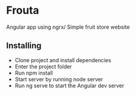 # Frouta
Angular app using ngrx/ Simple fruit store website

## Installing ##
- Clone project and install dependencies
- Enter the project folder
- Run npm install
- Start server by running node server
- Run ng serve to start the Angular dev server
